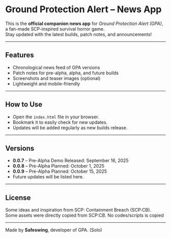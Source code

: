 # Ground Protection Alert – News App

This is the **official companion news app** for *Ground Protection Alert (GPA)*, a fan-made SCP-inspired survival horror game.  
Stay updated with the latest builds, patch notes, and announcements!

---

## Features
- Chronological news feed of GPA versions  
- Patch notes for pre-alpha, alpha, and future builds  
- Screenshots and teaser images (optional)  
- Lightweight and mobile-friendly

---

## How to Use
- Open the `index.html` file in your browser.  
- Bookmark it to easily check for new updates.  
- Updates will be added regularly as new builds release.

---

## Versions
- **0.0.7** – Pre-Alpha Demo Released: September 16, 2025  
- **0.0.8** – Pre-Alpha Planned: October 1, 2025  
- **0.0.9** – Pre-Alpha Planned: October 15, 2025  
- Future updates will be listed here.

---

## License
Some ideas and inspiration from SCP: Containment Breach (SCP:CB).  
Some assets were directly copied from SCP:CB. No codes/scripts is copied

---

Made by **Safeswing**, developer of GPA. (Solo)
